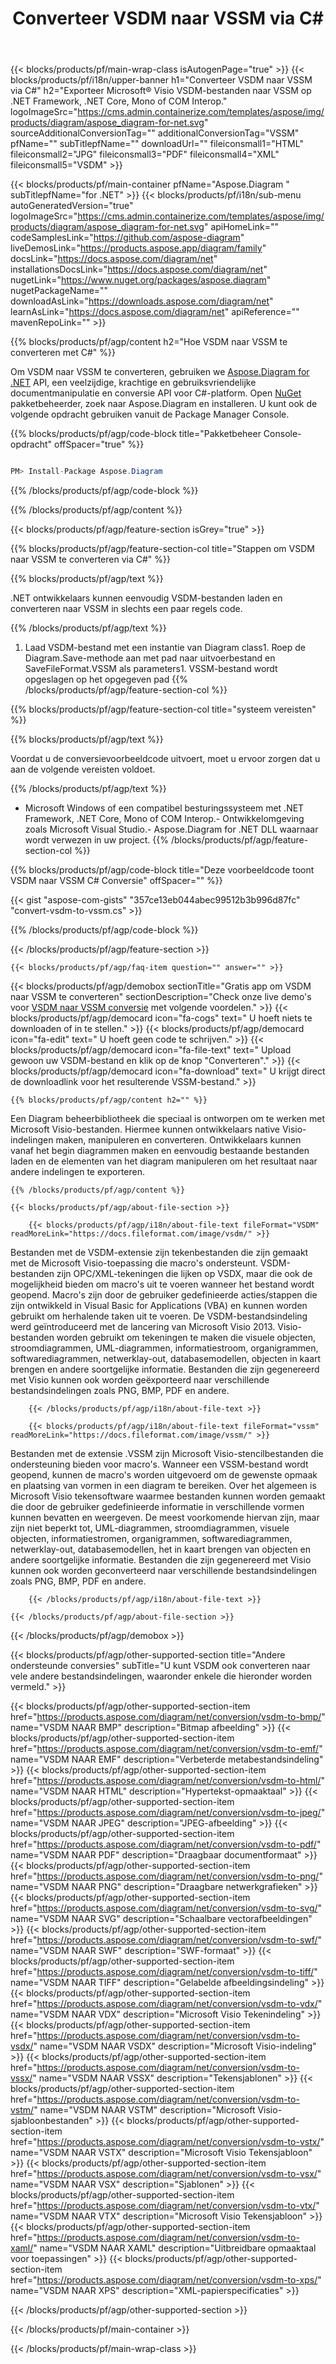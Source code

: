 ﻿---
title: Converteer VSDM naar VSSM via C# 
weight: 3780
url: /nl/net/conversion/vsdm-to-vssm/ 
description: Voorbeeldcode voor conversie van VSDM naar VSSM C#. Gebruik API voorbeeldcode voor batch-VSDM-bestanden naar VSSM-conversie binnen VB.NET, Asp.NET of een op .NET gebaseerde toepassing.
---
{{< blocks/products/pf/main-wrap-class isAutogenPage="true" >}}
{{< blocks/products/pf/i18n/upper-banner h1="Converteer VSDM naar VSSM via C#" h2="Exporteer Microsoft® Visio VSDM-bestanden naar VSSM op .NET Framework, .NET Core, Mono of COM Interop." logoImageSrc="https://cms.admin.containerize.com/templates/aspose/img/products/diagram/aspose_diagram-for-net.svg" sourceAdditionalConversionTag="" additionalConversionTag="VSSM" pfName="" subTitlepfName="" downloadUrl="" fileiconsmall1="HTML" fileiconsmall2="JPG" fileiconsmall3="PDF" fileiconsmall4="XML" fileiconsmall5="VSDM" >}}

{{< blocks/products/pf/main-container pfName="Aspose.Diagram " subTitlepfName="for .NET" >}}
{{< blocks/products/pf/i18n/sub-menu autoGeneratedVersion="true" logoImageSrc="https://cms.admin.containerize.com/templates/aspose/img/products/diagram/aspose_diagram-for-net.svg" apiHomeLink="" codeSamplesLink="https://github.com/aspose-diagram" liveDemosLink="https://products.aspose.app/diagram/family" docsLink="https://docs.aspose.com/diagram/net" installationsDocsLink="https://docs.aspose.com/diagram/net" nugetLink="https://www.nuget.org/packages/aspose.diagram" nugetPackageName="" downloadAsLink="https://downloads.aspose.com/diagram/net" learnAsLink="https://docs.aspose.com/diagram/net" apiReference="" mavenRepoLink="" >}}

{{% blocks/products/pf/agp/content h2="Hoe VSDM naar VSSM te converteren met C#" %}}

 Om VSDM naar VSSM te converteren, gebruiken we
 [Aspose.Diagram for .NET](https://products.aspose.com/diagram/net) 
 API, een veelzijdige, krachtige en gebruiksvriendelijke documentmanipulatie en conversie API voor C#-platform. Open
 [NuGet](https://www.nuget.org/packages/aspose.diagram) 
 pakketbeheerder, zoek naar
 Aspose.Diagram 
 en installeren. U kunt ook de volgende opdracht gebruiken vanuit de Package Manager Console.

{{% blocks/products/pf/agp/code-block title="Pakketbeheer Console-opdracht" offSpacer="true" %}}

```cs

PM> Install-Package Aspose.Diagram


```

{{% /blocks/products/pf/agp/code-block %}}

{{% /blocks/products/pf/agp/content %}}

{{< blocks/products/pf/agp/feature-section isGrey="true" >}}

{{% blocks/products/pf/agp/feature-section-col title="Stappen om VSDM naar VSSM te converteren via C#" %}}

{{% blocks/products/pf/agp/text %}}

 .NET ontwikkelaars kunnen eenvoudig VSDM-bestanden laden en converteren naar VSSM in slechts een paar regels code.

{{% /blocks/products/pf/agp/text %}}

1. Laad VSDM-bestand met een instantie van Diagram class1. Roep de Diagram.Save-methode aan met pad naar uitvoerbestand en SaveFileFormat.VSSM als parameters1. VSSM-bestand wordt opgeslagen op het opgegeven pad
{{% /blocks/products/pf/agp/feature-section-col %}}

{{% blocks/products/pf/agp/feature-section-col title="systeem vereisten" %}}

{{% blocks/products/pf/agp/text %}}

 Voordat u de conversievoorbeeldcode uitvoert, moet u ervoor zorgen dat u aan de volgende vereisten voldoet.

{{% /blocks/products/pf/agp/text %}}

- Microsoft Windows of een compatibel besturingssysteem met .NET Framework, .NET Core, Mono of COM Interop.- Ontwikkelomgeving zoals Microsoft Visual Studio.- Aspose.Diagram for .NET DLL waarnaar wordt verwezen in uw project.
{{% /blocks/products/pf/agp/feature-section-col %}}

{{% blocks/products/pf/agp/code-block title="Deze voorbeeldcode toont VSDM naar VSSM C# Conversie" offSpacer="" %}}

{{< gist "aspose-com-gists" "357ce13eb044abec99512b3b996d87fc" "convert-vsdm-to-vssm.cs" >}}

{{% /blocks/products/pf/agp/code-block %}}

{{< /blocks/products/pf/agp/feature-section >}}

    {{< blocks/products/pf/agp/faq-item question="" answer="" >}}
 

<!-- aboutfile Starts -->

{{< blocks/products/pf/agp/demobox sectionTitle="Gratis app om VSDM naar VSSM te converteren" sectionDescription="Check onze live demo\'s voor [VSDM naar VSSM conversie](https://products.aspose.app/diagram/conversion/vsdm-to-vssm) met volgende voordelen." >}}
        {{< blocks/products/pf/agp/democard icon="fa-cogs" text=" U hoeft niets te downloaden of in te stellen." >}}
        {{< blocks/products/pf/agp/democard icon="fa-edit" text=" U hoeft geen code te schrijven." >}}
        {{< blocks/products/pf/agp/democard icon="fa-file-text" text=" Upload gewoon uw VSDM-bestand en klik op de knop \"Converteren\"." >}}
        {{< blocks/products/pf/agp/democard icon="fa-download" text=" U krijgt direct de downloadlink voor het resulterende VSSM-bestand." >}}

    {{% blocks/products/pf/agp/content h2="" %}}

 Een Diagram beheerbibliotheek die speciaal is ontworpen om te werken met Microsoft Visio-bestanden. Hiermee kunnen ontwikkelaars native Visio-indelingen maken, manipuleren en converteren. Ontwikkelaars kunnen vanaf het begin diagrammen maken en eenvoudig bestaande bestanden laden en de elementen van het diagram manipuleren om het resultaat naar andere indelingen te exporteren.



    {{% /blocks/products/pf/agp/content %}}

    {{< blocks/products/pf/agp/about-file-section >}}

        {{< blocks/products/pf/agp/i18n/about-file-text fileFormat="VSDM" readMoreLink="https://docs.fileformat.com/image/vsdm/" >}}
Bestanden met de VSDM-extensie zijn tekenbestanden die zijn gemaakt met de Microsoft Visio-toepassing die macro's ondersteunt. VSDM-bestanden zijn OPC/XML-tekeningen die lijken op VSDX, maar die ook de mogelijkheid bieden om macro's uit te voeren wanneer het bestand wordt geopend. Macro's zijn door de gebruiker gedefinieerde acties/stappen die zijn ontwikkeld in Visual Basic for Applications (VBA) en kunnen worden gebruikt om herhalende taken uit te voeren. De VSDM-bestandsindeling werd geïntroduceerd met de lancering van Microsoft Visio 2013. Visio-bestanden worden gebruikt om tekeningen te maken die visuele objecten, stroomdiagrammen, UML-diagrammen, informatiestroom, organigrammen, softwarediagrammen, netwerklay-out, databasemodellen, objecten in kaart brengen en andere soortgelijke informatie. Bestanden die zijn gegenereerd met Visio kunnen ook worden geëxporteerd naar verschillende bestandsindelingen zoals PNG, BMP, PDF en andere.

        {{< /blocks/products/pf/agp/i18n/about-file-text >}}

        {{< blocks/products/pf/agp/i18n/about-file-text fileFormat="vssm" readMoreLink="https://docs.fileformat.com/image/vssm/" >}}
Bestanden met de extensie .VSSM zijn Microsoft Visio-stencilbestanden die ondersteuning bieden voor macro's. Wanneer een VSSM-bestand wordt geopend, kunnen de macro's worden uitgevoerd om de gewenste opmaak en plaatsing van vormen in een diagram te bereiken. Over het algemeen is Microsoft Visio tekensoftware waarmee bestanden kunnen worden gemaakt die door de gebruiker gedefinieerde informatie in verschillende vormen kunnen bevatten en weergeven. De meest voorkomende hiervan zijn, maar zijn niet beperkt tot, UML-diagrammen, stroomdiagrammen, visuele objecten, informatiestromen, organigrammen, softwarediagrammen, netwerklay-out, databasemodellen, het in kaart brengen van objecten en andere soortgelijke informatie. Bestanden die zijn gegenereerd met Visio kunnen ook worden geconverteerd naar verschillende bestandsindelingen zoals PNG, BMP, PDF en andere.

        {{< /blocks/products/pf/agp/i18n/about-file-text >}}

    {{< /blocks/products/pf/agp/about-file-section >}}

{{< /blocks/products/pf/agp/demobox >}}

<!-- aboutfile Ends -->

{{< blocks/products/pf/agp/other-supported-section title="Andere ondersteunde conversies" subTitle="U kunt VSDM ook converteren naar vele andere bestandsindelingen, waaronder enkele die hieronder worden vermeld." >}}

{{< blocks/products/pf/agp/other-supported-section-item href="https://products.aspose.com/diagram/net/conversion/vsdm-to-bmp/" name="VSDM NAAR BMP" description="Bitmap afbeelding" >}}
{{< blocks/products/pf/agp/other-supported-section-item href="https://products.aspose.com/diagram/net/conversion/vsdm-to-emf/" name="VSDM NAAR EMF" description="Verbeterde metabestandsindeling" >}}
{{< blocks/products/pf/agp/other-supported-section-item href="https://products.aspose.com/diagram/net/conversion/vsdm-to-html/" name="VSDM NAAR HTML" description="Hypertekst-opmaaktaal" >}}
{{< blocks/products/pf/agp/other-supported-section-item href="https://products.aspose.com/diagram/net/conversion/vsdm-to-jpeg/" name="VSDM NAAR JPEG" description="JPEG-afbeelding" >}}
{{< blocks/products/pf/agp/other-supported-section-item href="https://products.aspose.com/diagram/net/conversion/vsdm-to-pdf/" name="VSDM NAAR PDF" description="Draagbaar documentformaat" >}}
{{< blocks/products/pf/agp/other-supported-section-item href="https://products.aspose.com/diagram/net/conversion/vsdm-to-png/" name="VSDM NAAR PNG" description="Draagbare netwerkgrafieken" >}}
{{< blocks/products/pf/agp/other-supported-section-item href="https://products.aspose.com/diagram/net/conversion/vsdm-to-svg/" name="VSDM NAAR SVG" description="Schaalbare vectorafbeeldingen" >}}
{{< blocks/products/pf/agp/other-supported-section-item href="https://products.aspose.com/diagram/net/conversion/vsdm-to-swf/" name="VSDM NAAR SWF" description="SWF-formaat" >}}
{{< blocks/products/pf/agp/other-supported-section-item href="https://products.aspose.com/diagram/net/conversion/vsdm-to-tiff/" name="VSDM NAAR TIFF" description="Gelabelde afbeeldingsindeling" >}}
{{< blocks/products/pf/agp/other-supported-section-item href="https://products.aspose.com/diagram/net/conversion/vsdm-to-vdx/" name="VSDM NAAR VDX" description="Microsoft Visio Tekenindeling" >}}
{{< blocks/products/pf/agp/other-supported-section-item href="https://products.aspose.com/diagram/net/conversion/vsdm-to-vsdx/" name="VSDM NAAR VSDX" description="Microsoft Visio-indeling" >}}
{{< blocks/products/pf/agp/other-supported-section-item href="https://products.aspose.com/diagram/net/conversion/vsdm-to-vssx/" name="VSDM NAAR VSSX" description="Tekensjablonen" >}}
{{< blocks/products/pf/agp/other-supported-section-item href="https://products.aspose.com/diagram/net/conversion/vsdm-to-vstm/" name="VSDM NAAR VSTM" description="Microsoft Visio-sjabloonbestanden" >}}
{{< blocks/products/pf/agp/other-supported-section-item href="https://products.aspose.com/diagram/net/conversion/vsdm-to-vstx/" name="VSDM NAAR VSTX" description="Microsoft Visio Tekensjabloon" >}}
{{< blocks/products/pf/agp/other-supported-section-item href="https://products.aspose.com/diagram/net/conversion/vsdm-to-vsx/" name="VSDM NAAR VSX" description="Sjablonen" >}}
{{< blocks/products/pf/agp/other-supported-section-item href="https://products.aspose.com/diagram/net/conversion/vsdm-to-vtx/" name="VSDM NAAR VTX" description="Microsoft Visio Tekensjabloon" >}}
{{< blocks/products/pf/agp/other-supported-section-item href="https://products.aspose.com/diagram/net/conversion/vsdm-to-xaml/" name="VSDM NAAR XAML" description="Uitbreidbare opmaaktaal voor toepassingen" >}}
{{< blocks/products/pf/agp/other-supported-section-item href="https://products.aspose.com/diagram/net/conversion/vsdm-to-xps/" name="VSDM NAAR XPS" description="XML-papierspecificaties" >}}

{{< /blocks/products/pf/agp/other-supported-section >}}

{{< /blocks/products/pf/main-container >}}
    
{{< /blocks/products/pf/main-wrap-class >}}